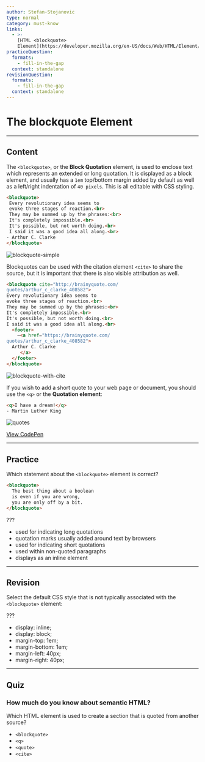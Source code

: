 ```yaml
---
author: Stefan-Stojanovic
type: normal
category: must-know
links:
  - >-
    [HTML <blockquote>
    Element](https://developer.mozilla.org/en-US/docs/Web/HTML/Element/blockquote){documentation}
practiceQuestion:
  formats:
    - fill-in-the-gap
  context: standalone
revisionQuestion:
  formats:
    - fill-in-the-gap
  context: standalone
---
```


# The blockquote Element


---

## Content

The `<blockquote>`, or the **Block Quotation** element, is used to enclose text which represents an extended or long quotation. It is displayed as a block element, and usually has a `1em` top/bottom margin added by default as well as a left/right indentation of `40 pixels`. This is all editable with CSS styling.

```html
<blockquote>
 Every revolutionary idea seems to
 evoke three stages of reaction.<br>
 They may be summed up by the phrases:<br>
 It's completely impossible.<br>
 It's possible, but not worth doing.<br>
 I said it was a good idea all along.<br>
- Arthur C. Clarke
</blockquote>
```

![blockquote-simple](https://img.enkipro.com/de96f330200a0ca38850a2523ed01b92.png)

Blockquotes can be used with the citation element `<cite>` to share the source, but it is important that there is also visible attribution as well.

```html
<blockquote cite="http://brainyquote.com/
quotes/arthur_c_clarke_408582">
Every revolutionary idea seems to
evoke three stages of reaction.<br>
They may be summed up by the phrases:<br>
It's completely impossible.<br>
It's possible, but not worth doing.<br>
I said it was a good idea all along.<br>
  <footer>
    —<a href="https://brainyquote.com/
quotes/arthur_c_clarke_408582">
  Arthur C. Clarke
     </a>
  </footer>
</blockquote>
```

![blockquote-with-cite](https://img.enkipro.com/f702ae2ea6852ec747ae0ee7518ea83b.png)

If you wish to add a short quote to your web page or document, you should use the `<q>` or the **Quotation element**:

```html
<q>I have a dream!</q>
- Martin Luther King
```

![quotes](https://img.enkipro.com/39616c8208d10dc2a7a1e12291a5b015.png)

[View CodePen](https://codepen.io/enkidevs/pen/oyPQBr)


---

## Practice

Which statement about the `<blockquote>` element is correct?

```html
<blockquote>
  The best thing about a boolean
  is even if you are wrong,
  you are only off by a bit.
</blockquote>
```

???

- used for indicating long quotations
- quotation marks usually added around text by browsers
- used for indicating short quotations
- used within non-quoted paragraphs
- displays as an inline element


---

## Revision

Select the default CSS style that is not typically associated with the `<blockquote>` element:

???

- display: inline;
- display: block;
- margin-top: 1em;
- margin-bottom: 1em;
- margin-left: 40px;
- margin-right: 40px;


---

## Quiz

### How much do you know about semantic HTML?


Which HTML element is used to create a section that is quoted from another source?

- `<blockquote>`
- `<q>`
- `<quote>`
- `<cite>`
